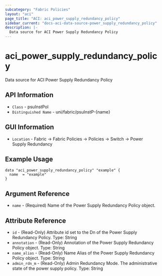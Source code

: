 ```yaml
---
subcategory: "Fabric Policies"
layout: "aci"
page_title: "ACI: aci_power_supply_redundancy_policy"
sidebar_current: "docs-aci-data-source-power_supply_redundancy_policy"
description: |-
  Data source for ACI Power Supply Redundancy Policy
---
```


# aci_power_supply_redundancy_policy #

Data source for ACI Power Supply Redundancy Policy

## API Information ##

* `Class` - psuInstPol
* `Distinguished Name` - uni/fabric/psuInstP-{name}

## GUI Information ##

* `Location` - Fabric -> Fabric Policies -> Policies -> Switch -> Power Supply Redundancy

## Example Usage ##

```hcl
data "aci_power_supply_redundancy_policy" "example" {
  name  = "example"
}
```

## Argument Reference ##

* `name` - (Required) Name of the Power Supply Redundancy Policy object.

## Attribute Reference ##
* `id` - (Read-Only) Attribute id set to the Dn of the Power Supply Redundancy Policy. Type: String
* `annotation` - (Read-Only) Annotation of the Power Supply Redundancy Policy object. Type: String
* `name_alias` - (Read-Only) Name Alias of the Power Supply Redundancy Policy object. Type: String
* `admin_rdn_m` - (Read-Only) Admin Redundancy Mode. The administrative state of the power supply policy. Type: String
